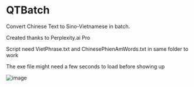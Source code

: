# QTBatch
Convert Chinese Text to Sino-Vietnamese in batch.

Created thanks to Perplexity.ai Pro

Script need VietPhrase.txt and ChinesePhienAmWords.txt in same folder to work

The exe file might need a few seconds to load before showing up

![image](https://github.com/user-attachments/assets/7333dafc-fc26-4cb3-803d-9ae46afaba6a)
